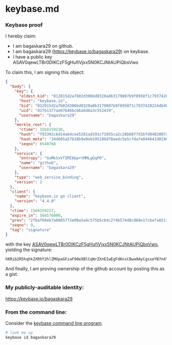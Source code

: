 # keybase.md
### Keybase proof

I hereby claim:

  * I am bagaskara29 on github.
  * I am bagaskara29 (https://keybase.io/bagaskara29) on keybase.
  * I have a public key ASAV0qewLTBr0DIKCzF5gHufiVjxx5N0KCJNtAUPiQbsVwo

To claim this, I am signing this object:

```json
{
  "body": {
    "key": {
      "eldest_kid": "012015d2a7b02d306bd0320a0b3179807b9f8958f1c7937428224db4050f8906ec570a",
      "host": "keybase.io",
      "kid": "012015d2a7b02d306bd0320a0b3179807b9f8958f1c7937428224db4050f8906ec570a",
      "uid": "d1f61377ae07b46bcb6a6d6a3c552419",
      "username": "bagaskara29"
    },
    "merkle_root": {
      "ctime": 1568159220,
      "hash": "f93392c6d14ab4cee5281ad191cf1055ca2c28b68f7d1bfd0482007a890ab5f31a5adb9e01e3ff2c0db2d29aa282dabc2dec16b7ae1f434f1a6149eea5e54da8",
      "hash_meta": "34d685a57b18b9e0eb195186d70aedc5e5cfda7e044641d81964d73a996909f5",
      "seqno": 6540768
    },
    "service": {
      "entropy": "GuMkSxVfIMIbbp+tMMLgGqPO",
      "name": "github",
      "username": "bagaskara29"
    },
    "type": "web_service_binding",
    "version": 2
  },
  "client": {
    "name": "keybase.io go client",
    "version": "4.4.0"
  },
  "ctime": 1568159227,
  "expire_in": 504576000,
  "prev": "2fbaf68eb7a8885772e00a5a4c575b5cb4c274b574d8c868e17cbafa02113722",
  "seqno": 9,
  "tag": "signature"
}
```

with the key [ASAV0qewLTBr0DIKCzF5gHufiVjxx5N0KCJNtAUPiQbsVwo](https://keybase.io/bagaskara29), yielding the signature:

```
hKRib2R5hqhkZXRhY2hlZMOpaGFzaF90eXBlCqNrZXnEIwEgFdKnsC0wa9AyCgsxeYB7n4lY8ceTdCgiTbQFD4kG7FcKp3BheWxvYWTESpcCCcQgL7r2jreoiFdy4ApaTFdbXLTCdLV02Mho4Xy6+gIRNyLEIGGF4twgnPS0XMq0ao1WOaN95N53dZUnI3jTd8/VwYfqAgHCo3NpZ8RAIv7pfH3ytRcJISguqgSJbwJEDqQDWo3ZfhGWV4hQrzocZ0wT+dSe2tI+EPQfh3iW+jGRNQqqbbRv4myKxIP2CKhzaWdfdHlwZSCkaGFzaIKkdHlwZQildmFsdWXEIC8GIspa+4RUhMJYWCfcoO6radsL+WRVmJ1EQiLe3VKzo3RhZ80CAqd2ZXJzaW9uAQ==

```

And finally, I am proving ownership of the github account by posting this as a gist.

### My publicly-auditable identity:

https://keybase.io/bagaskara29

### From the command line:

Consider the [keybase command line program](https://keybase.io/download).

```bash
# look me up
keybase id bagaskara29
```
